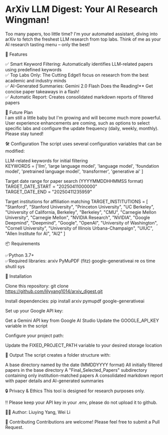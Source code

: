 # ArXiv LLM Digest: Your AI Research Wingman!

Too many papers, too little time? I'm your automated assistant, diving into arXiv to fetch the freshest LLM research from top labs. Think of me as your AI research tasting menu – only the best!  


🌟 Features

✅ Smart Keyword Filtering: Automatically identifies LLM-related papers using predefined keywords  
✅ Top Labs Only: The Cutting Edge!I focus on research from the best academic and industry minds  
✅ AI-Generated Summaries: Gemini 2.0 Flash Does the Reading!** Get concise paper takeaways in a flash!  
✅ Automatic Report: Creates consolidated markdown reports of filtered papers 

🌟 Future Plan  
I am still a little baby but I'm growing and will become much more powerful. User experience enhancements are coming, such as options to select specific labs and configure the update frequency (daily, weekly, monthly). Please stay tuned!


🛠️ Configuration The script uses several configuration variables that can be modified:

LLM-related keywords for initial filtering  
KEYWORDS = ['llm', 'large language model', 'language model', 'foundation model', 'pretrained language model', 'transformer', 'generative ai' ]  

Target date range for paper search (YYYYMMDDHHMMSS format)  
TARGET_DATE_START = "20250411000000"  
TARGET_DATE_END = "20250411235959"  

Target institutions for affiliation matching
TARGET_INSTITUTIONS = [ "Stanford", "Stanford University", "Princeton University", "UC Berkeley", "University of California, Berkeley", "Berkeley", "CMU", "Carnegie Mellon University", "Carnegie Mellon", "NVIDIA Research", "NVIDIA", "Google Deepmind", "Deepmind", "Google", "OpenAI", "University of Washington", "Cornell University", "University of Illinois Urbana-Champaign", "UIUC", "Allen Institute for AI", "AI2" ]

📦 Requirements

✅Python 3.7+  
✅Required libraries: arxiv PyMuPDF (fitz) google-generativeai re os time shutil sys


🚀 Installation

Clone this repository: git clone https://github.com/lilyyang1014/arxiv_digest.git

Install dependencies: pip install arxiv pymupdf google-generativeai

Set up your Google API key:

Get a Gemini API key from Google AI Studio Update the GOOGLE_API_KEY variable in the script

Configure your project path:

Update the FIXED_PROJECT_PATH variable to your desired storage location


📝 Output The script creates a folder structure with:

A base directory named by the date (MMDDYYYY format) All initially filtered papers in the base directory A "Final_Selected_Papers" subdirectory containing only institution-matched papers A consolidated markdown report with paper details and AI-generated summaries


🔒 Privacy & Ethics This tool is designed for research purposes only. 

‼️ Please keep your API key in your .env, please do not upload it to github.

🙋‍♀️ Author: Liuying Yang, Wei Li

🤝 Contributing Contributions are welcome! Please feel free to submit a Pull Request.
